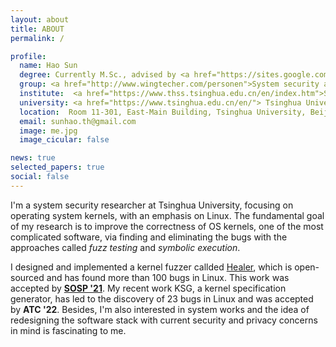 ```yaml
---
layout: about
title: ABOUT
permalink: /

profile:
  name: Hao Sun
  degree: Currently M.Sc., advised by <a href="https://sites.google.com/site/jiangyu198964/home">Prof. Yu Jiang</a>
  group: <a href="http://www.wingtecher.com/personen">System security assurance group</a>
  institute:  <a href="https://www.thss.tsinghua.edu.cn/en/index.htm">School of Software</a>
  university: <a href="https://www.tsinghua.edu.cn/en/"> Tsinghua University </a>
  location:  Room 11-301, East-Main Building, Tsinghua University, Beijing, China
  email: sunhao.th@gmail.com
  image: me.jpg
  image_cicular: false

news: true
selected_papers: true 
social: false 
---
```


I'm a system security researcher at Tsinghua University, focusing on operating system kernels, with an emphasis on Linux. 
The fundamental goal of my research is to improve the correctness of OS kernels, one of the most complicated software, via finding and eliminating the bugs with the approaches called *fuzz testing* and *symbolic execution*.

I designed and implemented a kernel fuzzer callded [Healer](https://github.com/SunHao-0/healer), which is open-sourced and has found more than 100 bugs in Linux. 
This work was accepted by [**SOSP '21**](https://dl.acm.org/doi/10.1145/3477132.3483547).
My recent work KSG, a kernel specification generator, has led to the discovery of 23 bugs in Linux and was accepted by **ATC '22**.
Besides, I'm also interested in system works and the idea of redesigning the software stack with current security and privacy concerns in mind is fascinating to me.

